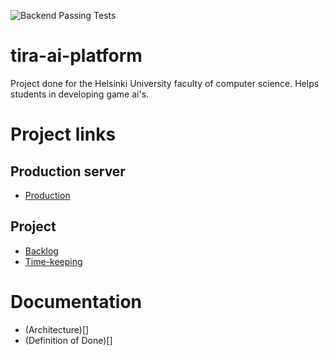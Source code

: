 ![Backend Passing Tests](https://github.com/github/docs/actions/workflows/ci_back.yml/badge.svg)

# tira-ai-platform
Project done for the Helsinki University faculty of computer science. Helps students in developing game ai's.

# Project links

## Production server

- [Production]()

## Project

- [Backlog](https://github.com/orgs/game-ai-platform-team/projects/1)
- [Time-keeping](https://helsinkifi-my.sharepoint.com/:x:/g/personal/mleikas_ad_helsinki_fi/EcSDh-sY4B9Ji-CwQr_Z3JoB1xxgMsUXg6KPWcFQH2K2Pg?e=6BJDtl)

# Documentation

- (Architecture)[]
- (Definition of Done)[]
